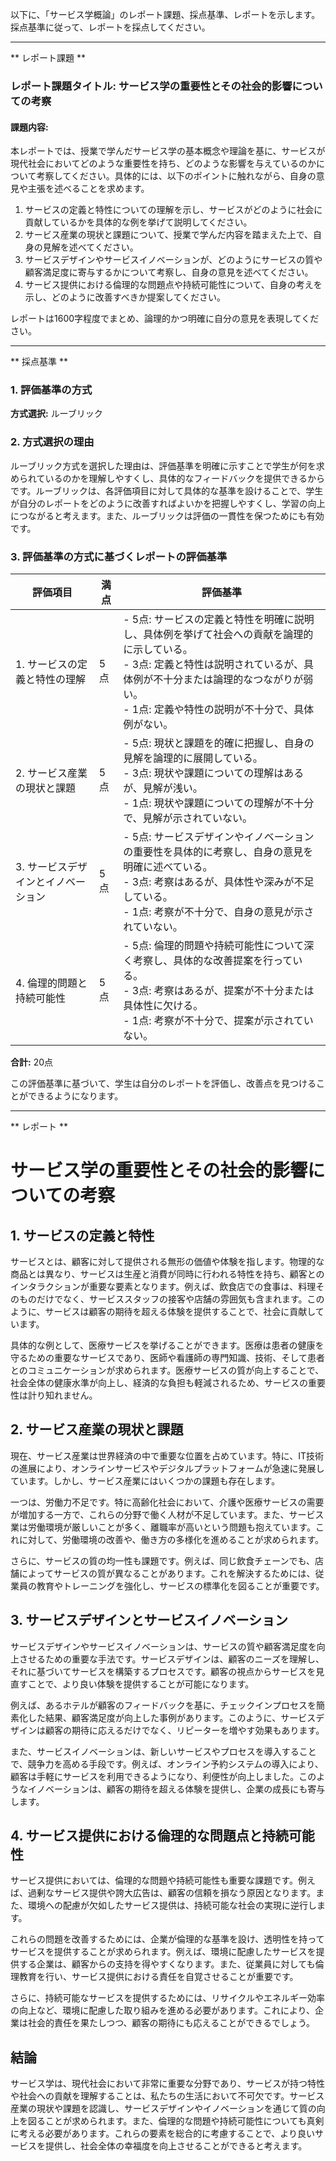 以下に、「サービス学概論」のレポート課題、採点基準、レポートを示します。採点基準に従って、レポートを採点してください。

---------------------------------------
** レポート課題 **

### レポート課題タイトル: サービス学の重要性とその社会的影響についての考察

#### 課題内容:
本レポートでは、授業で学んだサービス学の基本概念や理論を基に、サービスが現代社会においてどのような重要性を持ち、どのような影響を与えているのかについて考察してください。具体的には、以下のポイントに触れながら、自身の意見や主張を述べることを求めます。

1. サービスの定義と特性についての理解を示し、サービスがどのように社会に貢献しているかを具体的な例を挙げて説明してください。
2. サービス産業の現状と課題について、授業で学んだ内容を踏まえた上で、自身の見解を述べてください。
3. サービスデザインやサービスイノベーションが、どのようにサービスの質や顧客満足度に寄与するかについて考察し、自身の意見を述べてください。
4. サービス提供における倫理的な問題点や持続可能性について、自身の考えを示し、どのように改善すべきか提案してください。

レポートは1600字程度でまとめ、論理的かつ明確に自分の意見を表現してください。

---------------------------------------
** 採点基準 **

### 1. 評価基準の方式
**方式選択:** ルーブリック

### 2. 方式選択の理由
ルーブリック方式を選択した理由は、評価基準を明確に示すことで学生が何を求められているのかを理解しやすくし、具体的なフィードバックを提供できるからです。ルーブリックは、各評価項目に対して具体的な基準を設けることで、学生が自分のレポートをどのように改善すればよいかを把握しやすくし、学習の向上につながると考えます。また、ルーブリックは評価の一貫性を保つためにも有効です。

### 3. 評価基準の方式に基づくレポートの評価基準

| 評価項目                     | 満点 | 評価基準                                                                                     |
|------------------------------|------|----------------------------------------------------------------------------------------------|
| 1. サービスの定義と特性の理解 | 5点  | - 5点: サービスの定義と特性を明確に説明し、具体例を挙げて社会への貢献を論理的に示している。<br>- 3点: 定義と特性は説明されているが、具体例が不十分または論理的なつながりが弱い。<br>- 1点: 定義や特性の説明が不十分で、具体例がない。 |
| 2. サービス産業の現状と課題 | 5点  | - 5点: 現状と課題を的確に把握し、自身の見解を論理的に展開している。<br>- 3点: 現状や課題についての理解はあるが、見解が浅い。<br>- 1点: 現状や課題についての理解が不十分で、見解が示されていない。 |
| 3. サービスデザインとイノベーション | 5点  | - 5点: サービスデザインやイノベーションの重要性を具体的に考察し、自身の意見を明確に述べている。<br>- 3点: 考察はあるが、具体性や深みが不足している。<br>- 1点: 考察が不十分で、自身の意見が示されていない。 |
| 4. 倫理的問題と持続可能性 | 5点  | - 5点: 倫理的問題や持続可能性について深く考察し、具体的な改善提案を行っている。<br>- 3点: 考察はあるが、提案が不十分または具体性に欠ける。<br>- 1点: 考察が不十分で、提案が示されていない。 |

**合計:** 20点

この評価基準に基づいて、学生は自分のレポートを評価し、改善点を見つけることができるようになります。

---------------------------------------
** レポート **
# サービス学の重要性とその社会的影響についての考察

## 1. サービスの定義と特性

サービスとは、顧客に対して提供される無形の価値や体験を指します。物理的な商品とは異なり、サービスは生産と消費が同時に行われる特性を持ち、顧客とのインタラクションが重要な要素となります。例えば、飲食店での食事は、料理そのものだけでなく、サービススタッフの接客や店舗の雰囲気も含まれます。このように、サービスは顧客の期待を超える体験を提供することで、社会に貢献しています。

具体的な例として、医療サービスを挙げることができます。医療は患者の健康を守るための重要なサービスであり、医師や看護師の専門知識、技術、そして患者とのコミュニケーションが求められます。医療サービスの質が向上することで、社会全体の健康水準が向上し、経済的な負担も軽減されるため、サービスの重要性は計り知れません。

## 2. サービス産業の現状と課題

現在、サービス産業は世界経済の中で重要な位置を占めています。特に、IT技術の進展により、オンラインサービスやデジタルプラットフォームが急速に発展しています。しかし、サービス産業にはいくつかの課題も存在します。

一つは、労働力不足です。特に高齢化社会において、介護や医療サービスの需要が増加する一方で、これらの分野で働く人材が不足しています。また、サービス業は労働環境が厳しいことが多く、離職率が高いという問題も抱えています。これに対して、労働環境の改善や、働き方の多様化を進めることが求められます。

さらに、サービスの質の均一性も課題です。例えば、同じ飲食チェーンでも、店舗によってサービスの質が異なることがあります。これを解決するためには、従業員の教育やトレーニングを強化し、サービスの標準化を図ることが重要です。

## 3. サービスデザインとサービスイノベーション

サービスデザインやサービスイノベーションは、サービスの質や顧客満足度を向上させるための重要な手法です。サービスデザインは、顧客のニーズを理解し、それに基づいてサービスを構築するプロセスです。顧客の視点からサービスを見直すことで、より良い体験を提供することが可能になります。

例えば、あるホテルが顧客のフィードバックを基に、チェックインプロセスを簡素化した結果、顧客満足度が向上した事例があります。このように、サービスデザインは顧客の期待に応えるだけでなく、リピーターを増やす効果もあります。

また、サービスイノベーションは、新しいサービスやプロセスを導入することで、競争力を高める手段です。例えば、オンライン予約システムの導入により、顧客は手軽にサービスを利用できるようになり、利便性が向上しました。このようなイノベーションは、顧客の期待を超える体験を提供し、企業の成長にも寄与します。

## 4. サービス提供における倫理的な問題点と持続可能性

サービス提供においては、倫理的な問題や持続可能性も重要な課題です。例えば、過剰なサービス提供や誇大広告は、顧客の信頼を損なう原因となります。また、環境への配慮が欠如したサービス提供は、持続可能な社会の実現に逆行します。

これらの問題を改善するためには、企業が倫理的な基準を設け、透明性を持ってサービスを提供することが求められます。例えば、環境に配慮したサービスを提供する企業は、顧客からの支持を得やすくなります。また、従業員に対しても倫理教育を行い、サービス提供における責任を自覚させることが重要です。

さらに、持続可能なサービスを提供するためには、リサイクルやエネルギー効率の向上など、環境に配慮した取り組みを進める必要があります。これにより、企業は社会的責任を果たしつつ、顧客の期待にも応えることができるでしょう。

## 結論

サービス学は、現代社会において非常に重要な分野であり、サービスが持つ特性や社会への貢献を理解することは、私たちの生活において不可欠です。サービス産業の現状や課題を認識し、サービスデザインやイノベーションを通じて質の向上を図ることが求められます。また、倫理的な問題や持続可能性についても真剣に考える必要があります。これらの要素を総合的に考慮することで、より良いサービスを提供し、社会全体の幸福度を向上させることができると考えます。

